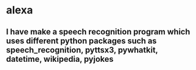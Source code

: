 # alexa
## I have make a speech recognition program which uses different python packages such as speech_recognition, pyttsx3, pywhatkit, datetime, wikipedia, pyjokes
